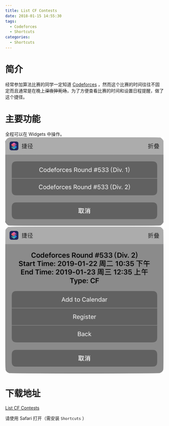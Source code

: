 ```yaml
---
title: List CF Contests
date: 2018-01-15 14:55:30
tags: 
  - Codeforces
  - Shortcuts
categories:
  - Shortcuts
---
```


# 简介
经常参加算法比赛的同学一定知道 [Codeforces](http://codeforces.com/) ，然而这个比赛的时间往往不固定而且通常是在晚上~~深夜猝死场~~，为了方便查看比赛的时间和设置日程提醒，做了这个捷径。
<!-- more -->

# 主要功能
全程可以在 Widgets 中操作。
![列表](List-CF-Contests/list.PNG)
![详细界面](List-CF-Contests/detail.PNG)

# 下载地址

[List CF Contests](https://www.icloud.com/shortcuts/8733c44e99ec49fc98f33f5dc57dcaf5)

请使用 Safari 打开（需安装 `Shortcuts` ）